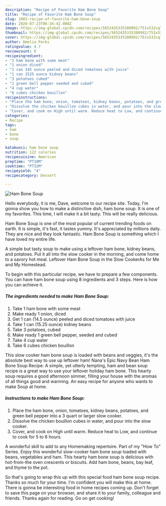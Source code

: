 ```yaml
---
description: "Recipe of Favorite Ham Bone Soup"
title: "Recipe of Favorite Ham Bone Soup"
slug: 1803-recipe-of-favorite-ham-bone-soup
date: 2020-07-23T06:34:42.008Z
image: https://img-global.cpcdn.com/recipes/5652435335380992/751x532cq70/ham-bone-soup-recipe-main-photo.jpg
thumbnail: https://img-global.cpcdn.com/recipes/5652435335380992/751x532cq70/ham-bone-soup-recipe-main-photo.jpg
cover: https://img-global.cpcdn.com/recipes/5652435335380992/751x532cq70/ham-bone-soup-recipe-main-photo.jpg
author: Amelia Parks
ratingvalue: 4.7
reviewcount: 8
recipeingredient:
- "1 ham bone with some meat"
- "1 onion diced"
- "1 can 145 ounce peeled and diced tomatoes with juice"
- "1 can 1525 ounce kidney beans"
- "3 potatoes cubed"
- "1 green bell pepper seeded and cubed"
- "4 cup water"
- "6 cubes chicken bouillon"
recipeinstructions:
- "Place the ham bone, onion, tomatoes, kidney beans, potatoes, and green bell pepper into a 3 quart or larger slow cooker."
- "Dissolve the chicken bouillon cubes in water, and pour into the slow cooker."
- "Cover, and cook on High until warm. Reduce heat to Low, and continue to cook for 5 to 6 hours."
categories:
- Recipe
tags:
- ham
- bone
- soup

katakunci: ham bone soup 
nutrition: 122 calories
recipecuisine: American
preptime: "PT10M"
cooktime: "PT32M"
recipeyield: "4"
recipecategory: Dessert

---
```



![Ham Bone Soup](https://img-global.cpcdn.com/recipes/5652435335380992/751x532cq70/ham-bone-soup-recipe-main-photo.jpg)

Hello everybody, it is me, Dave, welcome to our recipe site. Today, I'm gonna show you how to make a distinctive dish, ham bone soup. It is one of my favorites. This time, I will make it a bit tasty. This will be really delicious.

Ham Bone Soup is one of the most popular of current trending foods on earth. It is simple, it's fast, it tastes yummy. It's appreciated by millions daily. They are nice and they look fantastic. Ham Bone Soup is something which I have loved my entire life.

A simple but tasty soup to make using a leftover ham bone, kidney beans, and potatoes. Put it all into the slow cooker in the morning, and come home to a savory hot meal. Leftover Ham Bone Soup in the Slow CookerAs for Me and My Homestead.


To begin with this particular recipe, we have to prepare a few components. You can have ham bone soup using 8 ingredients and 3 steps. Here is how you can achieve it.

<!--inarticleads1-->

##### The ingredients needed to make Ham Bone Soup:

1. Take 1 ham bone with some meat
1. Make ready 1 onion, diced
1. Get 1 can (14.5 ounce) peeled and diced tomatoes with juice
1. Take 1 can (15.25 ounce) kidney beans
1. Take 3 potatoes, cubed
1. Make ready 1 green bell pepper, seeded and cubed
1. Take 4 cup water
1. Take 6 cubes chicken bouillon


This slow cooker ham bone soup is loaded with beans and veggies, it&#39;s the absolute best way to use up leftover ham! Nana&#39;s Epic Navy Bean Ham Bone Soup Recipe: A simple, yet utterly tempting, ham and bean soup recipe is a great way to use your leftover holiday ham bone. This hearty soup requires a good afternoon simmer, filling your house with the aromas of all things good and warming. An easy recipe for anyone who wants to make Soup at home. 

<!--inarticleads2-->

##### Instructions to make Ham Bone Soup:

1. Place the ham bone, onion, tomatoes, kidney beans, potatoes, and green bell pepper into a 3 quart or larger slow cooker.
1. Dissolve the chicken bouillon cubes in water, and pour into the slow cooker.
1. Cover, and cook on High until warm. Reduce heat to Low, and continue to cook for 5 to 6 hours.


A wonderful skill to add to any Homemaking repertoire. Part of my &#34;How To&#34; Series. Enjoy this wonderful slow-cooker ham bone soup loaded with beans, vegetables and ham. This hearty ham bone soup is delicious with hot-from-the oven crescents or biscuits. Add ham bone, beans, bay leaf, and thyme to the pot. 

So that's going to wrap this up with this special food ham bone soup recipe. Thanks so much for your time. I'm confident you will make this at home. There is gonna be interesting food in home recipes coming up. Don't forget to save this page on your browser, and share it to your family, colleague and friends. Thanks again for reading. Go on get cooking!
